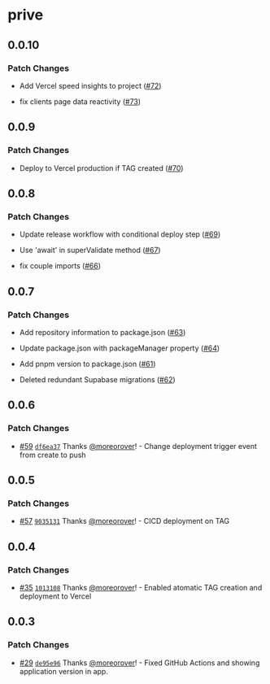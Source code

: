 # prive

## 0.0.10

### Patch Changes

- Add Vercel speed insights to project ([#72](https://github.com/moreorover/prive/pull/72))

- fix clients page data reactivity ([#73](https://github.com/moreorover/prive/pull/73))

## 0.0.9

### Patch Changes

- Deploy to Vercel production if TAG created ([#70](https://github.com/moreorover/prive/pull/70))

## 0.0.8

### Patch Changes

- Update release workflow with conditional deploy step ([#69](https://github.com/moreorover/prive/pull/69))

- Use 'await' in superValidate method ([#67](https://github.com/moreorover/prive/pull/67))

- fix couple imports ([#66](https://github.com/moreorover/prive/pull/66))

## 0.0.7

### Patch Changes

- Add repository information to package.json ([#63](https://github.com/moreorover/prive/pull/63))

- Update package.json with packageManager property ([#64](https://github.com/moreorover/prive/pull/64))

- Add pnpm version to package.json ([#61](https://github.com/moreorover/prive/pull/61))

- Deleted redundant Supabase migrations ([#62](https://github.com/moreorover/prive/pull/62))

## 0.0.6

### Patch Changes

- [#59](https://github.com/moreorover/prive/pull/59) [`df6ea37`](https://github.com/moreorover/prive/commit/df6ea378f871b04379cb5314f8e1c064c8d74bdc) Thanks [@moreorover](https://github.com/moreorover)! - Change deployment trigger event from create to push

## 0.0.5

### Patch Changes

- [#57](https://github.com/moreorover/prive/pull/57) [`9035131`](https://github.com/moreorover/prive/commit/903513113aca97ec862ca3d0082f1bd530c66e13) Thanks [@moreorover](https://github.com/moreorover)! - CICD deployment on TAG

## 0.0.4

### Patch Changes

- [#35](https://github.com/moreorover/prive/pull/35) [`1013108`](https://github.com/moreorover/prive/commit/10131083530563f33336294f349daff1c020f3f8) Thanks [@moreorover](https://github.com/moreorover)! - Enabled atomatic TAG creation and deployment to Vercel

## 0.0.3

### Patch Changes

- [#29](https://github.com/moreorover/prive/pull/29) [`de95e96`](https://github.com/moreorover/prive/commit/de95e96832c1a0636efaf402d118ae300a743017) Thanks [@moreorover](https://github.com/moreorover)! - Fixed GitHub Actions and showing application version in app.
